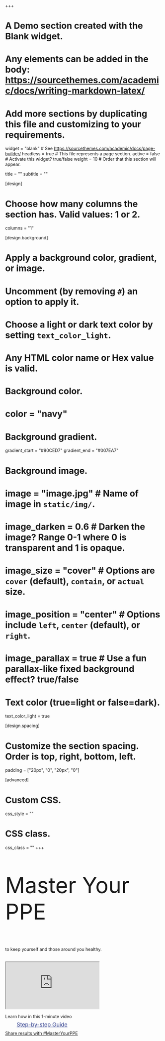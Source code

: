 +++
# A Demo section created with the Blank widget.
# Any elements can be added in the body: https://sourcethemes.com/academic/docs/writing-markdown-latex/
# Add more sections by duplicating this file and customizing to your requirements.

widget = "blank"  # See https://sourcethemes.com/academic/docs/page-builder/
headless = true  # This file represents a page section.
active = false  # Activate this widget? true/false
weight = 10  # Order that this section will appear.

title = ""
subtitle = ""

[design]
  # Choose how many columns the section has. Valid values: 1 or 2.
  columns = "1"

[design.background]
  # Apply a background color, gradient, or image.
  #   Uncomment (by removing `#`) an option to apply it.
  #   Choose a light or dark text color by setting `text_color_light`.
  #   Any HTML color name or Hex value is valid.

  # Background color.
  # color = "navy"
  
  # Background gradient.
  gradient_start = "#80CED7"
  gradient_end = "#007EA7"
  
  # Background image.
  # image = "image.jpg"  # Name of image in `static/img/`.
  # image_darken = 0.6  # Darken the image? Range 0-1 where 0 is transparent and 1 is opaque.
  # image_size = "cover"  #  Options are `cover` (default), `contain`, or `actual` size.
  # image_position = "center"  # Options include `left`, `center` (default), or `right`.
  # image_parallax = true  # Use a fun parallax-like fixed background effect? true/false
  
  # Text color (true=light or false=dark).
  text_color_light = true

[design.spacing]
  # Customize the section spacing. Order is top, right, bottom, left.
  padding = ["20px", "0", "20px", "0"]

[advanced]
 # Custom CSS. 
 css_style = ""
 
 # CSS class.
 css_class = ""
+++

<div class="container-fluid">
  <div class="row">
    <div class="col-xs-12 col-sm-12 col-md-12 col-lg-12 col-xl-12">
      <p class="display-4 text-center mb-0 px-0" style="font-size: calc(145% + 1vw + 1vh);">Master Your PPE</p>
    </div>
    <div class="col-xs-12 col-sm-12 col-md-12 col-lg-12 col-xl-12">
      <p class="lead text-muted text-center mt-0">to keep yourself and those around you healthy.</p>
    </div>
  </div>
</div>
<br>
<div class="container-fluid">
  <div class="row">
    <div class="col-xs-12 col-sm-12 col-md-12 col-lg-6 col-xl-6 mb-4 order-xs-first order-sm-first order-md-first order-lg-last order-xl-last embed-responsive embed-responsive-16by9">
        <iframe class="embed-responsive-item" src="https://www.youtube.com/embed/KZgRVWYM7rY" allow="accelerometer; autoplay; encrypted-media; gyroscope; picture-in-picture" allowfullscreen></iframe>
    </div>
    <div class="col-xs-12 col-sm-12 col-md-12 col-lg-6 col-xl-6 order-xs-last order-sm-last order-md-last order-lg-first order-xl-first my-xs-4 my-sm-4 my-md-4 my-lg-3 my-xl-3">
      <p class = "lead text-center text-lg-left">Learn how in this 1-minute video</p>
      <p class= "cta-btns">
        <a href="https://github.com/dickansj/MasterYourPPE/wiki/Improve-Your-Mask-With-a-Frame" target="_blank" rel="noopener" class="btn cta-btns btn-light btn-lg my-lg-4 my-xl-4 mx-auto d-block float-lg-left" style="color:#32408f; font-size:1.1rem; padding-top: 0.6em; padding-right: 2.1em; padding-bottom: 0.6em; padding-left: 2.1em; line-height: .5; max-width:330px"><i class="fas fa-list-ol pr-1" aria-hidden="true"></i>Step-by-step Guide</a>
      </p>
      <p class= "cta-btns">
        <a class="hero-cta-alt mx-auto d-block float-xs-none float-sm-none float-md-none float-lg-left float-xl-left text-center text-lg-left" href="https://github.com/dickansj/MasterYourPPE/wiki/Improve-Your-Mask-With-a-Frame#share-your-results-or-share-other-thoughts-on-ppe" target="_blank" rel="noopener" class="hero-cta-alt pl-4">Share results with #MasterYourPPE <i class="fas fa-angle-right"></i></a>
      </p>
    </div>
  </div>
</div>

